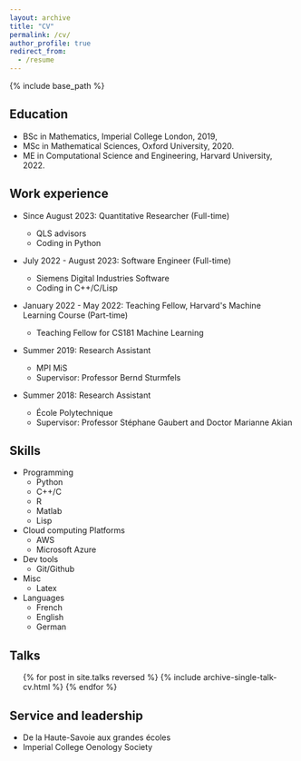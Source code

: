 ```yaml
---
layout: archive
title: "CV"
permalink: /cv/
author_profile: true
redirect_from:
  - /resume
---
```


{% include base_path %}

## Education
* BSc in Mathematics, Imperial College London, 2019,
* MSc in Mathematical Sciences, Oxford University, 2020.
* ME in Computational Science and Engineering, Harvard University, 2022.

## Work experience
* Since August 2023: Quantitative Researcher (Full-time)
  * QLS advisors
  * Coding in Python
    
* July 2022 - August 2023: Software Engineer (Full-time)
  * Siemens Digital Industries Software
  * Coding in C++/C/Lisp
 
* January 2022 - May 2022: Teaching Fellow, Harvard's Machine Learning Course (Part-time)
  * Teaching Fellow for CS181 Machine Learning

* Summer 2019: Research Assistant
  * MPI MiS
  * Supervisor: Professor Bernd Sturmfels

* Summer 2018: Research Assistant
  * École Polytechnique
  * Supervisor: Professor Stéphane Gaubert and Doctor Marianne Akian
  
## Skills
* Programming 
  * Python
  * C++/C
  * R
  * Matlab
  * Lisp
* Cloud computing Platforms
  * AWS
  * Microsoft Azure
* Dev tools
  * Git/Github
* Misc
  * Latex
* Languages
  * French
  * English
  * German
  
## Talks
  <ul>{% for post in site.talks reversed %}
    {% include archive-single-talk-cv.html  %}
  {% endfor %}</ul>

## Service and leadership
* De la Haute-Savoie aux grandes écoles
* Imperial College Oenology Society
